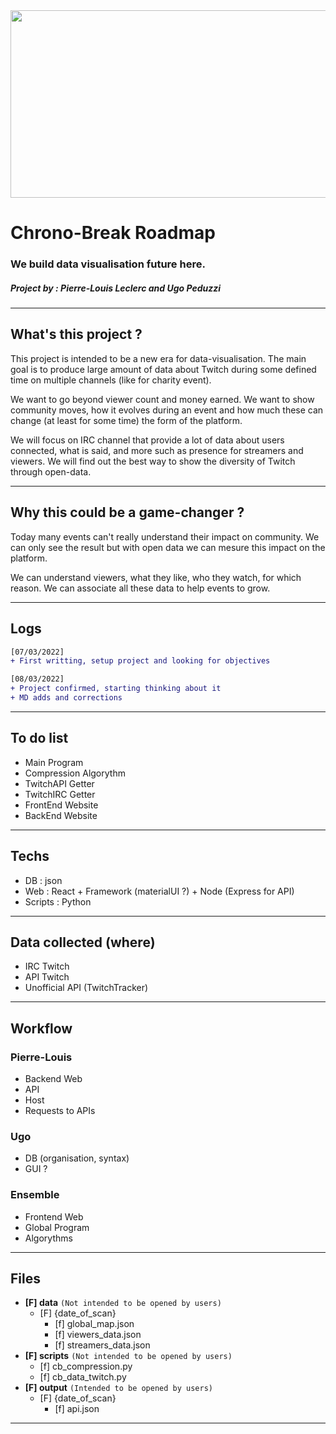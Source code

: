 <img src="../design/banner.png" width="600" height="300">

# Chrono-Break Roadmap
### We build data visualisation future here.
##### Project by : Pierre-Louis Leclerc and Ugo Peduzzi

***

## What's this project ?

This project is intended to be a new era for data-visualisation.
The main goal is to produce large amount of data about Twitch during some defined time on multiple channels (like for charity event).

We want to go beyond viewer count and money earned. We want to show community moves, how it evolves during an event and how much these can change (at least for some time) the form of the platform.

We will focus on IRC channel that provide a lot of data about users connected, what is said, and more such as presence for streamers and viewers. We will find out the best way to show the diversity of Twitch through open-data.

***

## Why this could be a game-changer ?

Today many events can't really understand their impact on community. We can only see the result but with open data we can mesure this impact on the platform.

We can understand viewers, what they like, who they watch, for which reason. We can associate all these data to help events to grow.

***

## Logs

```diff
[07/03/2022]
+ First writting, setup project and looking for objectives

[08/03/2022]
+ Project confirmed, starting thinking about it
+ MD adds and corrections
```

***

## To do list

- Main Program
- Compression Algorythm
- TwitchAPI Getter
- TwitchIRC Getter
- FrontEnd Website
- BackEnd Website

---

## Techs

- DB : json
- Web : React + Framework (materialUI ?) + Node (Express for API)
- Scripts : Python

---

## Data collected (where)

- IRC Twitch
- API Twitch
- Unofficial API (TwitchTracker)

---

## Workflow

### Pierre-Louis
- Backend Web
- API
- Host
- Requests to APIs

### Ugo
- DB (organisation, syntax)
- GUI ?


### Ensemble
- Frontend Web
- Global Program
- Algorythms

***

## Files

- **[F] data** `(Not intended to be opened by users)`
    - [F] {date_of_scan}
        - [f] global_map.json
        - [f] viewers_data.json
        - [f] streamers_data.json
- **[F] scripts** `(Not intended to be opened by users)`
    - [f] cb_compression.py
    - [f] cb_data_twitch.py
- **[F] output** `(Intended to be opened by users)`
    - [F] {date_of_scan}
        - [f] api.json

***
